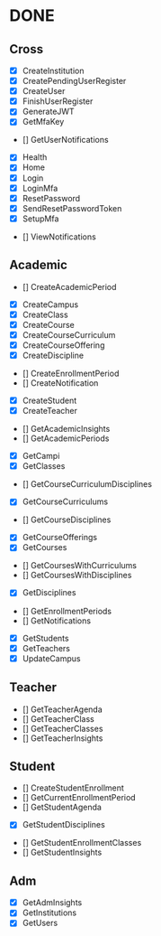 # DONE

## Cross
- [X] CreateInstitution
- [X] CreatePendingUserRegister
- [X] CreateUser
- [X] FinishUserRegister
- [X] GenerateJWT
- [X] GetMfaKey
- [] GetUserNotifications
- [X] Health
- [X] Home
- [X] Login
- [X] LoginMfa
- [X] ResetPassword
- [X] SendResetPasswordToken
- [X] SetupMfa
- [] ViewNotifications

## Academic
- [] CreateAcademicPeriod
- [X] CreateCampus
- [X] CreateClass
- [X] CreateCourse
- [X] CreateCourseCurriculum
- [X] CreateCourseOffering
- [X] CreateDiscipline
- [] CreateEnrollmentPeriod
- [] CreateNotification
- [X] CreateStudent
- [X] CreateTeacher
- [] GetAcademicInsights
- [] GetAcademicPeriods
- [X] GetCampi
- [X] GetClasses
- [] GetCourseCurriculumDisciplines
- [X] GetCourseCurriculums
- [] GetCourseDisciplines
- [X] GetCourseOfferings
- [X] GetCourses
- [] GetCoursesWithCurriculums
- [] GetCoursesWithDisciplines
- [X] GetDisciplines
- [] GetEnrollmentPeriods
- [] GetNotifications
- [X] GetStudents
- [X] GetTeachers
- [X] UpdateCampus

## Teacher

- [] GetTeacherAgenda
- [] GetTeacherClass
- [] GetTeacherClasses
- [] GetTeacherInsights

## Student

- [] CreateStudentEnrollment
- [] GetCurrentEnrollmentPeriod
- [] GetStudentAgenda
- [X] GetStudentDisciplines
- [] GetStudentEnrollmentClasses
- [] GetStudentInsights

## Adm
- [X] GetAdmInsights
- [X] GetInstitutions
- [X] GetUsers
